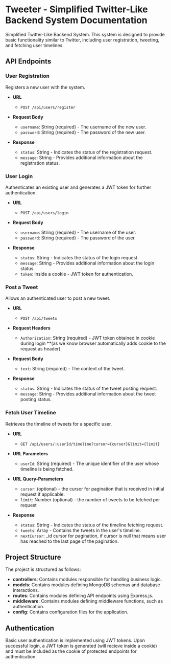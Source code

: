 
# Tweeter - Simplified Twitter-Like Backend System Documentation

Simplified Twitter-Like Backend System. This system is designed to provide basic functionality similar to Twitter, including user registration, tweeting, and fetching user timelines.

## API Endpoints

### User Registration

Registers a new user with the system.

- **URL**
  - `POST /api/users/register`

- **Request Body**
  - `username`: String (required) - The username of the new user.
  - `password`: String (required) - The password of the new user.

- **Response**
  - `status`: String - Indicates the status of the registration request.
  - `message`: String - Provides additional information about the registration status.

### User Login

Authenticates an existing user and generates a JWT token for further authentication.

- **URL**
  - `POST /api/users/login`

- **Request Body**
  - `username`: String (required) - The username of the user.
  - `password`: String (required) - The password of the user.

- **Response**
  - `status`: String - Indicates the status of the login request.
  - `message`: String - Provides additional information about the login status.
  - `token`: inside a cookie - JWT token for authentication.

### Post a Tweet

Allows an authenticated user to post a new tweet.

- **URL**
  - `POST /api/tweets`

- **Request Headers**
  - `Authorization`: String (required) - JWT token obtained in cookie during login **(as we know browser automatically adds cookie to the request as header).

- **Request Body**
  - `text`: String (required) - The content of the tweet.

- **Response**
  - `status`: String - Indicates the status of the tweet posting request.
  - `message`: String - Provides additional information about the tweet posting status.

### Fetch User Timeline

Retrieves the timeline of tweets for a specific user.

- **URL**
  - `GET /api/users/:userId/timeline?cursor={cursor}&limit={limit}`

- **URL Parameters**
  - `userId`: String (required) - The unique identifier of the user whose timeline is being fetched.

- **URL Query-Parameters**
  - `cursor`: (optional) - the cursor for pagination that is received in initial request if applicable.
  - `limit`: Number (optional) - the number of tweets to be fetched per request

- **Response**
  - `status`: String - Indicates the status of the timeline fetching request.
  - `tweets`: Array - Contains the tweets in the user's timeline.
  - `nextCursor`: _id cursor for pagination, if cursor is null that means user has reached to the last page of the pagination.

## Project Structure

The project is structured as follows:

- **controllers**: Contains modules responsible for handling business logic.
- **models**: Contains modules defining MongoDB schemas and database interactions.
- **routes**: Contains modules defining API endpoints using Express.js.
- **middleware**: Contains modules defining middleware functions, such as authentication.
- **config**: Contains configuration files for the application.

## Authentication

Basic user authentication is implemented using JWT tokens. Upon successful login, a JWT token is generated (will recieve inside a cookie) and must be included as the cookie of protected endpoints for authentication.
